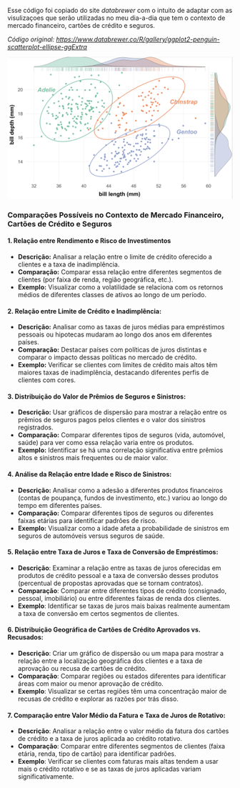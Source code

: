 Esse código foi copiado do site *databrewer* com o intuito de adaptar com as visulizaçoes que serão utilizadas no meu dia-a-dia que tem o contexto de mercado financeiro, cartões de crédito e seguros.

*Código original:  https://www.databrewer.co/R/gallery/ggplot2-penguin-scatterplot-ellipse-ggExtra*

![Graficos_dispersao_com_elipse_de_confianca](https://github.com/GabrielaMacedo/Visualizacao_dados_R/blob/master/Graficos_dispersao_com_elipse_de_confianca/Graficos_dispersao_com_elipse_de_confianca.png)

### Comparações Possíveis no Contexto de Mercado Financeiro, Cartões de Crédito e Seguros

#### 1. Relação entre Rendimento e Risco de Investimentos
- **Descrição:** Analisar a relação entre o limite de crédito oferecido a clientes e a taxa de inadimplência.
- **Comparação:** Comparar essa relação entre diferentes segmentos de clientes (por faixa de renda, região geográfica, etc.).
- **Exemplo:** Visualizar como a volatilidade se relaciona com os retornos médios de diferentes classes de ativos ao longo de um período.

#### 2. Relação entre Limite de Crédito e Inadimplência:
- **Descrição:** Analisar como as taxas de juros médias para empréstimos pessoais ou hipotecas mudaram ao longo dos anos em diferentes países.
- **Comparação:** Destacar países com políticas de juros distintas e comparar o impacto dessas políticas no mercado de crédito.
- **Exemplo:** Verificar se clientes com limites de crédito mais altos têm maiores taxas de inadimplência, destacando diferentes perfis de clientes com cores.

#### 3. Distribuição do Valor de Prêmios de Seguros e Sinistros:
- **Descrição:** Usar gráficos de dispersão para mostrar a relação entre os prêmios de seguros pagos pelos clientes e o valor dos sinistros registrados.
- **Comparação:** Comparar diferentes tipos de seguros (vida, automóvel, saúde) para ver como essa relação varia entre os produtos.
- **Exemplo:** Identificar se há uma correlação significativa entre prêmios altos e sinistros mais frequentes ou de maior valor.

#### 4. Análise da Relação entre Idade e Risco de Sinistros:
- **Descrição:** Analisar como a adesão a diferentes produtos financeiros (contas de poupança, fundos de investimento, etc.) variou ao longo do tempo em diferentes países.
- **Comparação:** Comparar diferentes tipos de seguros ou diferentes faixas etárias para identificar padrões de risco.
- **Exemplo:** Visualizar como a idade afeta a probabilidade de sinistros em seguros de automóveis versus seguros de saúde.

#### 5. Relação entre Taxa de Juros e Taxa de Conversão de Empréstimos:
- **Descrição**: Examinar a relação entre as taxas de juros oferecidas em produtos de crédito pessoal e a taxa de conversão desses produtos (percentual de propostas aprovadas que se tornam contratos).
- **Comparação**: Comparar entre diferentes tipos de crédito (consignado, pessoal, imobiliário) ou entre diferentes faixas de renda dos clientes.
- **Exemplo**: Identificar se taxas de juros mais baixas realmente aumentam a taxa de conversão em certos segmentos de clientes.

#### 6. Distribuição Geográfica de Cartões de Crédito Aprovados vs. Recusados:
- **Descrição**: Criar um gráfico de dispersão ou um mapa para mostrar a relação entre a localização geográfica dos clientes e a taxa de aprovação ou recusa de cartões de crédito.
- **Comparação**: Comparar regiões ou estados diferentes para identificar áreas com maior ou menor aprovação de crédito.
- **Exemplo**: Visualizar se certas regiões têm uma concentração maior de recusas de crédito e explorar as razões por trás disso.

#### 7. Comparação entre Valor Médio da Fatura e Taxa de Juros de Rotativo:
- **Descrição**: Analisar a relação entre o valor médio da fatura dos cartões de crédito e a taxa de juros aplicada ao crédito rotativo.
- **Comparação**: Comparar entre diferentes segmentos de clientes (faixa etária, renda, tipo de cartão) para identificar padrões.
- **Exemplo**: Verificar se clientes com faturas mais altas tendem a usar mais o crédito rotativo e se as taxas de juros aplicadas variam significativamente.
 
 
